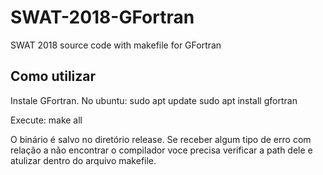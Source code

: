 # SWAT-2018-GFortran
SWAT 2018 source code with makefile for GFortran

## Como utilizar

Instale GFortran. No ubuntu:
sudo apt update
sudo apt install gfortran

Execute:
make all

O binário é salvo no diretório release.
Se receber algum tipo de erro com relação a não encontrar o compilador voce precisa verificar a path dele e atulizar dentro do arquivo makefile.

